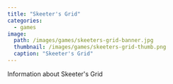 ```yaml
---
title: "Skeeter's Grid"
categories:
  - games
image:
  path: /images/games/skeeters-grid-banner.jpg
  thumbnail: /images/games/skeeters-grid-thumb.png
  caption: "Skeeter's Grid"
---
```

Information about Skeeter's Grid
